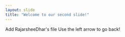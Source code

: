 ```yaml
---
layout: slide
title: "Welcome to our second slide!"
---
```

Add RajarsheeDhar's file
Use the left arrow to go back!

